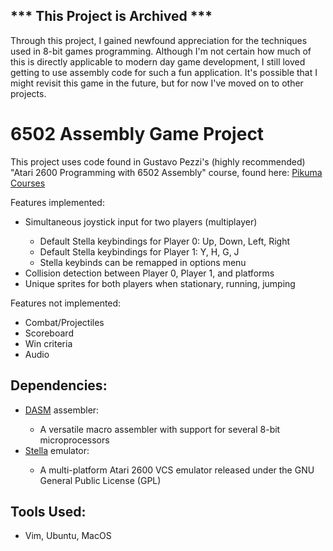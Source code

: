 ## \*** This Project is Archived \***

<p>Through this project, I gained newfound appreciation for the techniques used in 8-bit games programming. Although I'm not certain how much of this is directly applicable to modern day game development, I still loved getting 
to use assembly code for such a fun application. It's possible that I might revisit this game in the future, but for now 
I've moved on to other projects.</p>

# 6502 Assembly Game Project

<p>This project uses code found in Gustavo Pezzi's (highly recommended) "Atari 2600 Programming with 6502 Assembly" course, found here: 
<a href="https://pikuma.com/courses">Pikuma Courses</a></p>

<p>Features implemented:
<ul>
    <li>Simultaneous joystick input for two players (multiplayer)</li>
    <ul>
        <li>Default Stella keybindings for Player 0: Up, Down, Left, Right</li>
        <li>Default Stella keybindings for Player 1: Y, H, G, J</li>
        <li>Stella keybinds can be remapped in options menu</li>
    </ul>
    <li>Collision detection between Player 0, Player 1, and platforms</li> 
    <li>Unique sprites for both players when stationary, running, jumping</li>
</ul>
</p>

<p>Features not implemented:
<ul>
    <li>Combat/Projectiles</li>
    <li>Scoreboard</li>
    <li>Win criteria</li>
    <li>Audio</li>
</ul>
</p>

## Dependencies:

<p>
<ul>
    <li><a href="https://dasm-assembler.github.io/">DASM</a> assembler:</li>
    <ul>
        <li>A versatile macro assembler with support for several 8-bit microprocessors</li>
    </ul>
    <li><a href="https://stella-emu.github.io/">Stella</a> emulator: </li>
    <ul>
        <li>A multi-platform Atari 2600 VCS emulator released under the GNU General Public License (GPL)</li>
    </ul>
</ul>
</p>

## Tools Used:

<p>
<ul>
    <li>Vim, Ubuntu, MacOS</li>
</ul>
</p>
